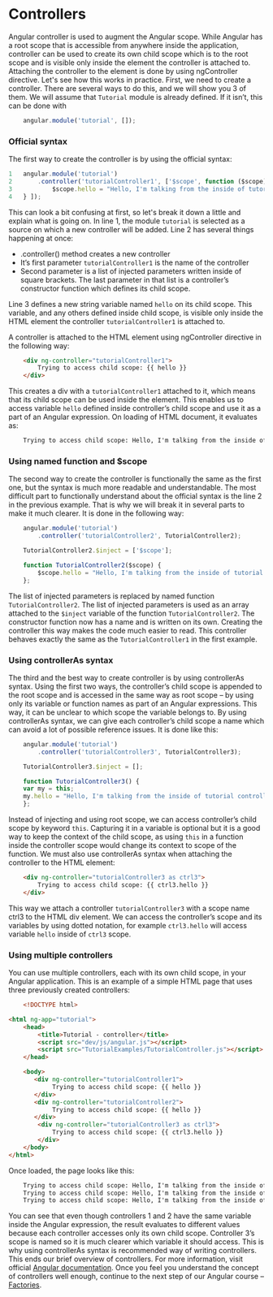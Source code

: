 # Controllers

Angular controller is used to augment the Angular scope. While Angular has a root scope that is accessible from anywhere inside the application, controller can be used to create its own child scope which is to the root scope and is visible only inside the element the controller is attached to. Attaching the controller to the element is done by using ngController directive.
Let's see how this works in practice. First, we need to create a controller. There are several ways to do this, and we will show you 3 of them. We will assume that `Tutorial` module is already defined. If it isn’t, this can be done with 

```javascript
	angular.module('tutorial', []);
```

### Official syntax

The first way to create the controller is by using the official syntax:

```javascript
1	angular.module('tutorial')
2 		.controller('tutorialController1', ['$scope', function ($scope) {
3 			$scope.hello = "Hello, I'm talking from the inside of tutorial controller 1";
4 	} ]);
```

This can look a bit confusing at first, so let's break it down a little and explain what is going on.
In line 1, the module `tutorial` is selected as a source on which a new controller will be added.
Line 2 has several things happening at once:

  -  .controller() method creates a new controller
  -  It’s first parameter `tutorialController1` is the name of the controller
  -  Second parameter is a list of injected parameters written inside of square brackets. The last parameter in that list is a controller’s constructor function which defines its child scope.

Line 3 defines a new string variable named `hello` on its child scope. This variable, and any others defined inside child scope, is visible only inside the HTML element the controller `tutorialController1` is attached to.

A controller is attached to the HTML element using ngController directive in the following way:

```html
	<div ng-controller="tutorialController1">
		Trying to access child scope: {{ hello }}
	</div>
```

This creates a div with a `tutorialController1` attached to it, which means that its child scope can be used inside the element. This enables us to access variable `hello` defined inside controller’s child scope and use it as a part of an Angular expression. On loading of HTML document, it evaluates as:

```html
	Trying to access child scope: Hello, I'm talking from the inside of tutorial controller 1
```

### Using named function and $scope

The second way to create the controller is functionally the same as the first one, but the syntax is much more readable and understandable. The most difficult part to functionally understand about the official syntax is the line 2 in the previous example. That is why we will break it in several parts to make it much clearer. It is done in the following way:

```javascript
	angular.module('tutorial')
		.controller('tutorialController2', TutorialController2);

	TutorialController2.$inject = ['$scope'];

	function TutorialController2($scope) {
		$scope.hello = "Hello, I'm talking from the inside of tutorial controller 2";
	};
```

The list of injected parameters is replaced by named function ` TutorialController2`. The list of injected parameters is used as an array attached to the `$inject` variable of the function `TutorialController2`. The constructor function now has a name and is written on its own. Creating the controller this way makes the code much easier to read. This controller behaves exactly the same as the `TutorialController1` in the first example.

### Using controllerAs syntax

The third and the best way to create controller is by using controllerAs syntax. Using the first two ways, the controller’s child scope is appended to the root scope and is accessed in the same way as root scope – by using only its variable or function names as part of an Angular expressions. This way, it can be unclear to which scope the variable belongs to. By using controllerAs syntax, we can give each controller’s child scope a name which can avoid a lot of possible reference issues. It is done like this:

```javascript
	angular.module('tutorial')
		.controller('tutorialController3', TutorialController3);

	TutorialController3.$inject = [];

	function TutorialController3() {
	var my = this;
	my.hello = "Hello, I'm talking from the inside of tutorial controller 3";
	};
```

Instead of injecting and using root scope, we can access controller’s child scope by keyword `this`. Capturing it in a variable is optional but it is a good way to keep the context of the child scope, as using `this` in a function inside the controller scope would change its context to scope of the function.
We must also use controllerAs syntax when attaching the controller to the HTML element:

```html
	<div ng-controller="tutorialController3 as ctrl3">
		Trying to access child scope: {{ ctrl3.hello }}
	</div>
```

This way we attach a controller `tutorialController3` with a scope name ctrl3 to the HTML div element. We can access the controller’s scope and its variables by using dotted notation, for example `ctrl3.hello` will access variable `hello` inside of `ctrl3` scope.

### Using multiple controllers

You can use multiple controllers, each with its own child scope, in your Angular application. This is an example of a simple HTML page that uses three previously created controllers:

```html
	<!DOCTYPE html>

<html ng-app="tutorial">
    <head>
        <title>Tutorial - controller</title>       
        <script src="dev/js/angular.js"></script>
        <script src="TutorialExamples/TutorialController.js"></script>
    </head>

    <body>
       <div ng-controller="tutorialController1">
            Trying to access child scope: {{ hello }}
       </div>
       <div ng-controller="tutorialController2">
            Trying to access child scope: {{ hello }}
       </div>
        <div ng-controller="tutorialController3 as ctrl3">
            Trying to access child scope: {{ ctrl3.hello }}            
        </div>        
    </body>
</html>
```

Once loaded, the page looks like this:

```html
	Trying to access child scope: Hello, I'm talking from the inside of tutorial controller 1
	Trying to access child scope: Hello, I'm talking from the inside of tutorial controller 2
	Trying to access child scope: Hello, I'm talking from the inside of tutorial controller 3
```

You can see that even though controllers 1 and 2 have the same variable inside the Angular expression, the result evaluates to different values because each controller accesses only its own child scope. Controller 3’s scope is named so it is much clearer which variable it should access. This is why using controllerAs syntax is recommended way of writing controllers.
This ends our brief overview of controllers. For more information, visit official [Angular documentation](https://docs.angularjs.org/guide/controller). Once you feel you understand the concept of controllers well enough, continue to the next step of our Angular course – [Factories](https://github.com/Tweety-FER/in2ngPlayground/blob/master/tutorial/angular/factories.md).
